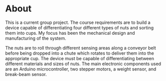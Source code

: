 # About
This is a current group project. The course requirements are to build a device capable of differentiating four different types of nuts and sorting them into cups. My focus has been the mechanical design and manufacturing of the system.

The nuts are to roll through different sensing areas along a conveyor belt before being dropped into a chute which rotates to deliver them into the appropriate cup. The device must be capable of differentiating between different materials and sizes of nuts. The main electronic components used are an Arduino microcontroller, two stepper motors, a weight sensor, and break-beam sensor.
